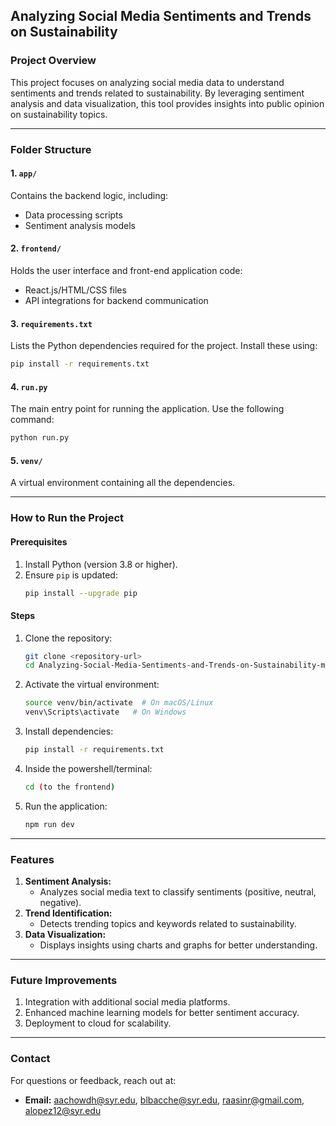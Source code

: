 ## Analyzing Social Media Sentiments and Trends on Sustainability

### Project Overview
This project focuses on analyzing social media data to understand sentiments and trends related to sustainability. By leveraging sentiment analysis and data visualization, this tool provides insights into public opinion on sustainability topics.

---

### Folder Structure

#### 1. **`app/`**
Contains the backend logic, including:
- Data processing scripts
- Sentiment analysis models

#### 2. **`frontend/`**
Holds the user interface and front-end application code:
- React.js/HTML/CSS files
- API integrations for backend communication

#### 3. **`requirements.txt`**
Lists the Python dependencies required for the project. Install these using:
```bash
pip install -r requirements.txt
```

#### 4. **`run.py`**
The main entry point for running the application. Use the following command:
```bash
python run.py
```

#### 5. **`venv/`**
A virtual environment containing all the dependencies.

---

### How to Run the Project

#### Prerequisites
1. Install Python (version 3.8 or higher).
2. Ensure `pip` is updated:
   ```bash
   pip install --upgrade pip
   ```

#### Steps
1. Clone the repository:
   ```bash
   git clone <repository-url>
   cd Analyzing-Social-Media-Sentiments-and-Trends-on-Sustainability-main
   ```
2. Activate the virtual environment:
   ```bash
   source venv/bin/activate  # On macOS/Linux
   venv\Scripts\activate   # On Windows
   ```
3. Install dependencies:
   ```bash
   pip install -r requirements.txt
   ```
4. Inside the powershell/terminal:
   ```bash
   cd (to the frontend)
   ```
6. Run the application:
   ```bash
   npm run dev
   ```

---

### Features
1. **Sentiment Analysis:**
   - Analyzes social media text to classify sentiments (positive, neutral, negative).
2. **Trend Identification:**
   - Detects trending topics and keywords related to sustainability.
3. **Data Visualization:**
   - Displays insights using charts and graphs for better understanding.

---

### Future Improvements
1. Integration with additional social media platforms.
2. Enhanced machine learning models for better sentiment accuracy.
3. Deployment to cloud for scalability.


---

### Contact
For questions or feedback, reach out at:
- **Email:** aachowdh@syr.edu, blbacche@syr.edu, raasinr@gmail.com, alopez12@syr.edu


